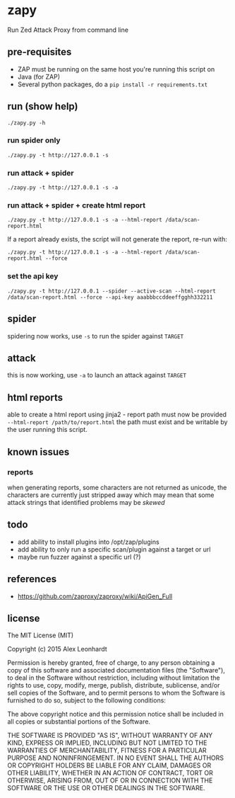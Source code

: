 # zapy

Run Zed Attack Proxy from command line

## pre-requisites

* ZAP must be running on the same host you're running this script on
* Java (for ZAP)
* Several python packages, do a ```pip install -r requirements.txt```

## run (show help)

```
./zapy.py -h
```

### run spider only

```
./zapy.py -t http://127.0.0.1 -s
```

### run attack + spider 

```
./zapy.py -t http://127.0.0.1 -s -a 
```

### run attack + spider + create html report 

```
./zapy.py -t http://127.0.0.1 -s -a --html-report /data/scan-report.html 
```

If a report already exists, the script will not generate the report, re-run with:

```
./zapy.py -t http://127.0.0.1 -s -a --html-report /data/scan-report.html --force 
```

### set the api key

```
./zapy.py -t http://127.0.0.1 --spider --active-scan --html-report /data/scan-report.html --force --api-key aaabbbccddeeffgghh332211 
```


## spider

spidering now works, use ```-s``` to run the spider against ```TARGET```

## attack

this is now working, use ```-a``` to launch an attack against ```TARGET```

## html reports

able to create a html report using jinja2 - report path must now be provided ```--html-report /path/to/report.html``` 
the path must exist and be writable by the user running this script.

## known issues

### reports

when generating reports, some characters are not returned as unicode, the characters are currently just stripped away which
may mean that some attack strings that identified problems may be _skewed_

## todo

- add ability to install plugins into /opt/zap/plugins
- add ability to only run a specific scan/plugin against a target or url
- maybe run fuzzer against a specific url (?)

## references 

* https://github.com/zaproxy/zaproxy/wiki/ApiGen_Full

## license

The MIT License (MIT)

Copyright (c) 2015 Alex Leonhardt

Permission is hereby granted, free of charge, to any person obtaining a copy
of this software and associated documentation files (the "Software"), to deal
in the Software without restriction, including without limitation the rights
to use, copy, modify, merge, publish, distribute, sublicense, and/or sell
copies of the Software, and to permit persons to whom the Software is
furnished to do so, subject to the following conditions:

The above copyright notice and this permission notice shall be included in
all copies or substantial portions of the Software.

THE SOFTWARE IS PROVIDED "AS IS", WITHOUT WARRANTY OF ANY KIND, EXPRESS OR
IMPLIED, INCLUDING BUT NOT LIMITED TO THE WARRANTIES OF MERCHANTABILITY,
FITNESS FOR A PARTICULAR PURPOSE AND NONINFRINGEMENT. IN NO EVENT SHALL THE
AUTHORS OR COPYRIGHT HOLDERS BE LIABLE FOR ANY CLAIM, DAMAGES OR OTHER
LIABILITY, WHETHER IN AN ACTION OF CONTRACT, TORT OR OTHERWISE, ARISING FROM,
OUT OF OR IN CONNECTION WITH THE SOFTWARE OR THE USE OR OTHER DEALINGS IN
THE SOFTWARE.

